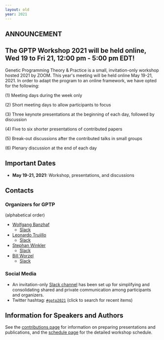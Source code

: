 ```yaml
---
layout: old
year: 2021
---
```

## ANNOUNCEMENT
## The GPTP Workshop 2021 will be held online, Wed 19 to Fri 21, 12:00 pm - 5:00 pm EDT!

Genetic Programming Theory & Practice is a small, invitation-only workshop hosted 2021 by ZOOM. This year's meeting will be held online May 19-21, 2021.
In order to adapt the program to an online framework, we have opted for the following:

(1) Meeting days during the week only

(2) Short meeting days to allow participants to focus

(3) Three keynote presentations at the beginning of each day, followed by discussion

(4) Five to six shorter presentations of contributed papers

(5) Break-out discussions after the contributed talks in small groups

(6) Plenary discussion at the end of each day


## Important Dates

- **May 19-21, 2021:** Workshop, presentations, and discussions

## Contacts

### Organizers for GPTP

(alphabetical order)

- [Wolfgang Banzhaf](http://www.cse.msu.edu/~banzhafw/)
    - [Slack](https://gptp-workshops.slack.com/messages/@wolfgang/)
- [Leonardo Trujillo](https://www.researchgate.net/lab/Leonardo-Trujillo-Lab)
    - [Slack](https://gptp-workshops.slack.com/messages/@leo-itt/)
- [Stephan Winkler](http://bioinformatics.fh-hagenberg.at/site/index.php?id=36)
    - [Slack](https://gptp-workshops.slack.com/messages/@wolfgang/)
- [Bill Worzel](https://www.spartaninnovations.org/bill-worzel)
    - [Slack](https://gptp-workshops.slack.com/messages/@bill_w/)


### Social Media

- An invitation-only [Slack channel](http://gptp-workshops.slack.com) has been set up for simplifying and consolidating shared and private communication among participants and organizers.
- Twitter hashtag: [`#gptp2021`](https://twitter.com/search?f=tweets&q=%23gptp2021) (click to search for recent items)



## Information for Speakers and Authors

See the [contributions page](contributions.html) for information on preparing presentations and publications, and the [schedule page](schedule.html) for the detailed workshop schedule.

